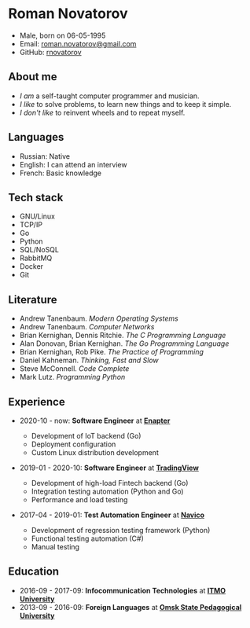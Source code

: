 # Roman Novatorov

- Male, born on 06-05-1995
- Email: [roman.novatorov@gmail.com](mailto:roman.novatorov@gmail.com)
- GitHub: [rnovatorov](https://github.com/rnovatorov)

## About me

- _I am_ a self-taught computer programmer and musician.
- _I like_ to solve problems, to learn new things and to keep it simple.
- _I don't like_ to reinvent wheels and to repeat myself.

## Languages

- Russian: Native
- English: I can attend an interview
- French: Basic knowledge

## Tech stack

- GNU/Linux
- TCP/IP
- Go
- Python
- SQL/NoSQL
- RabbitMQ
- Docker
- Git

## Literature

- Andrew Tanenbaum. _Modern Operating Systems_
- Andrew Tanenbaum. _Computer Networks_
- Brian Kernighan, Dennis Ritchie. _The C Programming Language_
- Alan Donovan, Brian Kernighan. _The Go Programming Language_
- Brian Kernighan, Rob Pike. _The Practice of Programming_
- Daniel Kahneman. _Thinking, Fast and Slow_
- Steve McConnell. _Code Complete_
- Mark Lutz. _Programming Python_

## Experience

- 2020-10 - now: **Software Engineer** at [**Enapter**](https://enapter.com)

  - Development of IoT backend (Go)
  - Deployment configuration
  - Custom Linux distribution development

- 2019-01 - 2020-10: **Software Engineer** at [**TradingView**](https://tradingview.com)

  - Development of high-load Fintech backend (Go)
  - Integration testing automation (Python and Go)
  - Performance and load testing

- 2017-04 - 2019-01: **Test Automation Engineer** at [**Navico**](https://navico.com)

  - Development of regression testing framework (Python)
  - Functional testing automation (C#)
  - Manual testing

## Education

- 2016-09 - 2017-09: **Infocommunication Technologies** at [**ITMO University**](https://en.itmo.ru/)
- 2013-09 - 2016-09: **Foreign Languages** at [**Omsk State Pedagogical University**](https://omgpu.ru/en/)
